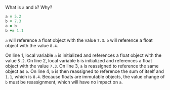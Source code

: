 What is `a` and `b`? Why?
```Ruby
a = 5.2
b = 7.3
a = b
b += 1.1
```
`a` will reference a float object with the value `7.3`. `b` will reference a float object with the value `8.4`.

On line 1, local variable `a` is initialized and references a float object with the value `5.2`. On line 2, local variable `b` is initialized and references a float object with the value `7.3`. On line 3, `a` is reassigned to reference the same object as `b`. On line 4, `b` is then reassigned to reference the sum of itself and `1.1`, which is `8.4`. Because floats are immutable objects, the value change of `b` must be reassignment, which will have no impact on `a`.
